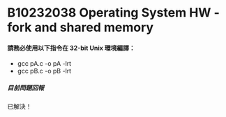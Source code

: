 # B10232038 Operating System HW - fork and shared memory

#### 請務必使用以下指令在 32-bit Unix 環境編譯：

* gcc pA.c -o pA -lrt
* gcc pB.c -o pB -lrt

##### 目前問題回報

已解決！
